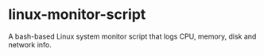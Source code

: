 # linux-monitor-script
A bash-based Linux system monitor script that logs CPU, memory, disk and network info.
